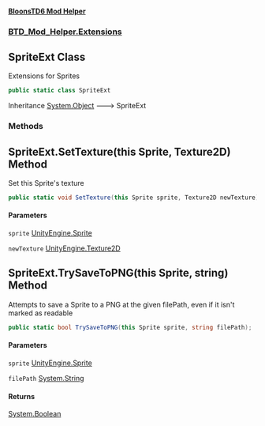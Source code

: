 #### [BloonsTD6 Mod Helper](README.md 'README')
### [BTD_Mod_Helper.Extensions](README.md#BTD_Mod_Helper.Extensions 'BTD_Mod_Helper.Extensions')

## SpriteExt Class

Extensions for Sprites

```csharp
public static class SpriteExt
```

Inheritance [System.Object](https://docs.microsoft.com/en-us/dotnet/api/System.Object 'System.Object') &#129106; SpriteExt
### Methods

<a name='BTD_Mod_Helper.Extensions.SpriteExt.SetTexture(thisSprite,Texture2D)'></a>

## SpriteExt.SetTexture(this Sprite, Texture2D) Method

Set this Sprite's texture

```csharp
public static void SetTexture(this Sprite sprite, Texture2D newTexture);
```
#### Parameters

<a name='BTD_Mod_Helper.Extensions.SpriteExt.SetTexture(thisSprite,Texture2D).sprite'></a>

`sprite` [UnityEngine.Sprite](https://docs.microsoft.com/en-us/dotnet/api/UnityEngine.Sprite 'UnityEngine.Sprite')

<a name='BTD_Mod_Helper.Extensions.SpriteExt.SetTexture(thisSprite,Texture2D).newTexture'></a>

`newTexture` [UnityEngine.Texture2D](https://docs.microsoft.com/en-us/dotnet/api/UnityEngine.Texture2D 'UnityEngine.Texture2D')

<a name='BTD_Mod_Helper.Extensions.SpriteExt.TrySaveToPNG(thisSprite,string)'></a>

## SpriteExt.TrySaveToPNG(this Sprite, string) Method

Attempts to save a Sprite to a PNG at the given filePath, even if it isn't marked as readable

```csharp
public static bool TrySaveToPNG(this Sprite sprite, string filePath);
```
#### Parameters

<a name='BTD_Mod_Helper.Extensions.SpriteExt.TrySaveToPNG(thisSprite,string).sprite'></a>

`sprite` [UnityEngine.Sprite](https://docs.microsoft.com/en-us/dotnet/api/UnityEngine.Sprite 'UnityEngine.Sprite')

<a name='BTD_Mod_Helper.Extensions.SpriteExt.TrySaveToPNG(thisSprite,string).filePath'></a>

`filePath` [System.String](https://docs.microsoft.com/en-us/dotnet/api/System.String 'System.String')

#### Returns
[System.Boolean](https://docs.microsoft.com/en-us/dotnet/api/System.Boolean 'System.Boolean')
